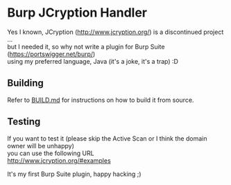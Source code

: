 # Burp JCryption Handler
Yes I known, JCryption (http://www.jcryption.org/) is a discontinued project ...
<br>
but I needed it, so why not write a plugin for Burp Suite (https://portswigger.net/burp/)
<br>
using my preferred language, Java (it's a joke, it's a trap) :D

## Building

Refer to [BUILD.md](BUILD.md) for instructions on how to build it from source.

## Testing

If you want to test it (please skip the Active Scan or I think the domain owner will be unhappy)
<br>
you can use the following URL
<br>
http://www.jcryption.org/#examples
<br>

It's my first Burp Suite plugin, happy hacking ;)
